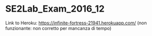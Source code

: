 # SE2Lab_Exam_2016_12

Link to Heroku: https://infinite-fortress-21941.herokuapp.com/ (non funzionante: non corretto per mancanza di tempo)
